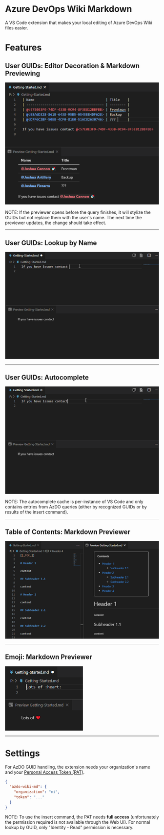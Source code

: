 # Azure DevOps Wiki Markdown

A VS Code extension that makes your local editing of Azure DevOps Wiki files easier.

# Features

## User GUIDs: Editor Decoration & Markdown Previewing

![](docs/Preview&Decoration.png)

NOTE: If the previewer opens before the query finishes, it will stylize the GUIDs but not replace them with the user's name. The next time the previewer updates, the change should take effect.

---

## User GUIDs: Lookup by Name

![](docs/command.gif)

---

## User GUIDs: Autocomplete

![](docs/completion.gif)

NOTE: The autocomplete cache is per-instance of VS Code and only contains entries from AzDO queries (either by recognized GUIDs or by results of the insert command).

---

## Table of Contents: Markdown Previewer

![](docs/TOC.png)

---

## Emoji: Markdown Previewer

![](docs/emoji.png)

---

# Settings

For AzDO GUID handling, the extension needs your organization's name and your [Personal Access Token (PAT)](https://docs.microsoft.com/en-us/azure/devops/organizations/accounts/use-personal-access-tokens-to-authenticate?view=azure-devops&tabs=preview-page).

```json
{
  "azdo-wiki-md": {
    "organization": "ni",
    "token": "..."
  }
}
```

NOTE: To use the insert command, the PAT needs **full access** (unfortunately the permission required is not available through the Web UI). For normal lookup by GUID, only "Identity - Read" permission is necessary.
